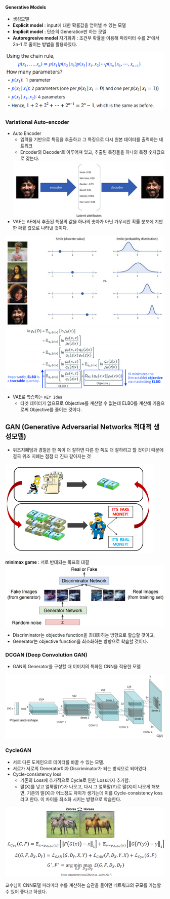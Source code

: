 #### Generative Models
- 생성모델
- <strong>Explicit model</strong> : input에 대한 확률값을 얻어낼 수 있는 모델
- <strong>Implicit model</strong> : 단순히 Generation만 하는 모델
- <strong>Autoregresive model</strong> 자기회귀 : 조건부 확률을 이용해 파라미터 수를 2ⁿ에서 2n-1 로 줄이는 방법을 활용하였다.
<img src=image/independence.PNG>

### Variational Auto-encoder
- Auto Encoder
    - 입력을 기반으로 특징을 추출하고 그 특징으로 다시 원본 데이터를 출력하는 네트워크
    - Encoder와 Decoder로 이루어져 있고, 추출된 특징들을 하나의 특정 숫자값으로 갖는다.
    <img src=image/AE.PNG>
- VAE는 AE에서 추출된 특징의 값을 하나의 숫자가 아닌 가우시안 확률 분포에 기반한 확률 값으로 나타낸 것이다.
<img src=image/VAE.PNG>
<br/>
<img src=image/ELBO.PNG>
 
- VAE로 학습하는 `KEY Idea`
    - 타겟 데이터가 없으므로 Objective를 계산할 수 없는데 ELBO를 계산해 키움으로써 Objective를 줄이는 것이다.

## GAN (Generative Adversarial Networks 적대적 생성모델)
- 위조지폐범과 경찰은 한 쪽이 더 잘하면 다른 한 쪽도 더 잘하려고 할 것이기 때문에 결국 위조 지폐는 점점 더 진짜 같아지는 것
<img src=image/theif.PNG>

<strong>minimax game</strong> : 서로 반대되는 목표의 대결
<img src=image/GAN.PNG>
- Discriminator는 objective function을 최대화하는 방향으로 할습할 것이고,
- Generator는 objective function을 최소화하는 방향으로 학습할 것이다.

### DCGAN (Deep Convolution GAN)
- GAN의 Generator를 구성할 때 이미지의 특화된 CNN을 적용한 모델
<img src=image/DCGAN.png>

### CycleGAN
- 서로 다른 도메인으로 데이터를 바꿀 수 있는 모델.
- 서로가 서로의 Generator이자 Discriminator가 되는 방식으로 되어있다.
- Cycle-consistency loss 
    - 기존의 Loss에 추가적으로 Cycle로 인한 Loss까지 추가함.
    - 말(X)를 넣고 얼룩말(Y)가 나오고, 다시 그 얼룩말(Y)로 말(X)이 나오게 해보면, 기존의 말(X)과 어느정도 차이가 생기는데 이를 Cycle-consistency loss라고 한다. 이 차이를 최소화 시키는 방향으로 학습한다.
<img src=image/horse.PNG>



교수님이 CNN모델 파라미터 수를 계산하는 습관을 들이면 네트워크의 규모를 가늠할 수 있어 좋다고 하셨다.
